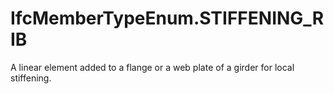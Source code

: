 IfcMemberTypeEnum.STIFFENING_RIB
================================
A linear element added to a flange or a web plate of a girder for local
stiffening.


